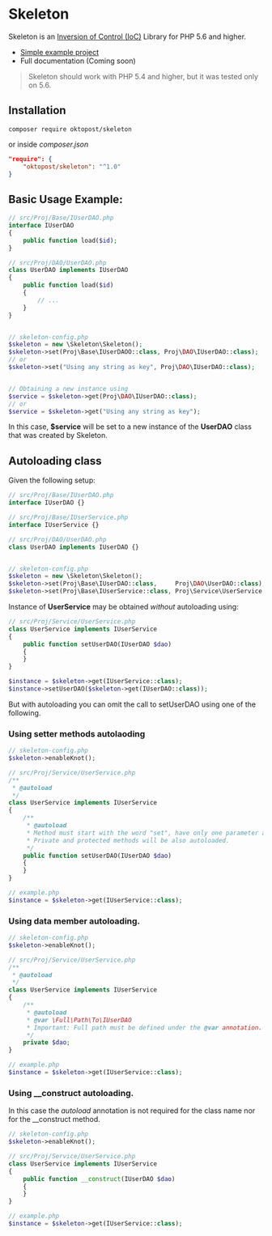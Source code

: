 # Skeleton
Skeleton is an [Inversion of Control (IoC)](https://en.wikipedia.org/wiki/Inversion_of_control) Library for PHP 5.6 and higher. 

- [Simple example project](https://github.com/Oktopost/Example-Skeleton)
- Full documentation (Coming soon)

> Skeleton should work with PHP 5.4 and higher, but it was tested only on 5.6.

## Installation

```shell
composer require oktopost/skeleton
```
or inside *composer.json*
```json
"require": {
    "oktopost/skeleton": "^1.0"
}
```

## Basic Usage Example:

```php
// src/Proj/Base/IUserDAO.php
interface IUserDAO
{
    public function load($id);
}

// src/Proj/DAO/UserDAO.php
class UserDAO implements IUserDAO
{
    public function load($id)
    {
        // ...
    }
}


// skeleton-config.php
$skeleton = new \Skeleton\Skeleton();
$skeleton->set(Proj\Base\IUserDAOO::class, Proj\DAO\IUserDAO::class);
// or
$skeleton->set("Using any string as key", Proj\DAO\IUserDAO::class);


// Obtaining a new instance using
$service = $skeleton->get(Proj\DAO\IUserDAO::class);
// or
$service = $skeleton->get("Using any string as key");
```

In this case, **$service** will be set to a new instance of the **UserDAO** class that was created by Skeleton.

## Autoloading class

Given the following setup:

```php
// src/Proj/Base/IUserDAO.php
interface IUserDAO {}

// src/Proj/Base/IUserService.php
interface IUserService {}

// src/Proj/DAO/UserDAO.php
class UserDAO implements IUserDAO {}


// skeleton-config.php
$skeleton = new \Skeleton\Skeleton();
$skeleton->set(Proj\Base\IUserDAO::class,     Proj\DAO\UserDAO::class);
$skeleton->set(Proj\Base\IUserService::class, Proj\Service\UserService::class);
```

Instance of **UserService** may be obtained *without* autoloading using:

```php
// src/Proj/Service/UserService.php
class UserService implements IUserService
{
    public function setUserDAO(IUserDAO $dao)
    {
    }
}

$instance = $skeleton->get(IUserService::class);
$instance->setUserDAO($skeleton->get(IUserDAO::class));
```

But with autoloading you can omit the call to setUserDAO using one of the following.

### Using setter methods autolaoding

```php
// skeleton-config.php
$skeleton->enableKnot();

// src/Proj/Service/UserService.php
/**
 * @autoload
 */
class UserService implements IUserService
{
    /**
     * @autoload
     * Method must start with the word "set", have only one parameter and the @autoload annotation.
     * Private and protected methods will be also autoloaded.
     */
    public function setUserDAO(IUserDAO $dao)
    {
    }
}

// example.php
$instance = $skeleton->get(IUserService::class);
```

### Using data member autoloading.

```php
// skeleton-config.php
$skeleton->enableKnot();

// src/Proj/Service/UserService.php
/**
 * @autoload
 */
class UserService implements IUserService
{
    /**
     * @autoload
     * @var \Full\Path\To\IUserDAO
     * Important: Full path must be defined under the @var annotation.
     */
    private $dao;
}

// example.php
$instance = $skeleton->get(IUserService::class);
```

### Using \__construct autoloading.

In this case the *autoload* annotation is not required for the class name nor for the \__construct method.

```php
// skeleton-config.php
$skeleton->enableKnot();

// src/Proj/Service/UserService.php
class UserService implements IUserService
{
    public function __construct(IUserDAO $dao)
    {
    }
}

// example.php
$instance = $skeleton->get(IUserService::class);
```

